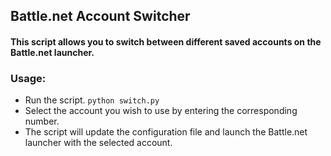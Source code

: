 ## Battle.net Account Switcher
#### This script allows you to switch between different saved accounts on the Battle.net launcher.

### Usage:
* Run the script. ```python switch.py```
* Select the account you wish to use by entering the corresponding number.
* The script will update the configuration file and launch the Battle.net launcher with the selected account.

